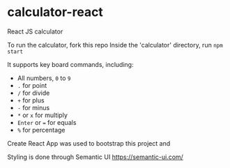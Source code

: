 # calculator-react
React JS calculator 

To run the calculator, fork this repo
Inside the 'calculator' directory, run `npm start`

It supports key board commands, including:
- All numbers, `0` to `9`
- `.` for point
- `/` for divide
- `+` for plus
- `-` for minus
- `*` or `x` for multiply
- `Enter` or `=` for equals
- `%` for percentage

Create React App was used to bootstrap this project and 

Styling is done through Semantic UI https://semantic-ui.com/
